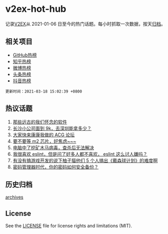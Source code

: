 # v2ex-hot-hub

 记录[V2EX](https://www.v2ex.com/)从 2021-01-06 日至今的热门话题。每小时抓取一次数据，按天[归档](archives)。
 
 ## 相关项目

- [GitHub热榜](https://github.com/snaildev/github-hot-hub)
- [知乎热榜](https://github.com/snaildev/zhihu-hot-hub)
- [微博热榜](https://github.com/snaildev/weibo-hot-hub)
- [头条热榜](https://github.com/snaildev/toutiao-hot-hub)
- [抖音热榜](https://github.com/snaildev/douyin-hot-hub)


 `更新时间：2021-03-18 15:02:39 +0800`

## 热议话题

1. [那些远古的我们怀念的软件](https://www.v2ex.com/t/762504)
1. [长沙小公司面到 9k，去深圳能拿多少？](https://www.v2ex.com/t/762681)
1. [大家快来康康我做的 ACG 论坛](https://www.v2ex.com/t/762479)
1. [要不要等 m2 芯片，好焦虑~~~](https://www.v2ex.com/t/762693)
1. [电脑中了挖矿木马病毒，查杀后无法解决](https://www.v2ex.com/t/762562)
1. [我很喜欢 eslint，但是问了好多人都不喜欢， eslint 这么讨人嫌吗？](https://www.v2ex.com/t/762621)
1. [有没有搞游戏开发的说下柚子猫他们 5 个人搞出《戴森球计划》的难度啊](https://www.v2ex.com/t/762498)
1. [密码管理器时代，你的密码如何安全备份？](https://www.v2ex.com/t/762689)

## 历史归档

[archives](archives)

## License

See the [LICENSE](LICENSE) file for license rights and limitations (MIT).
